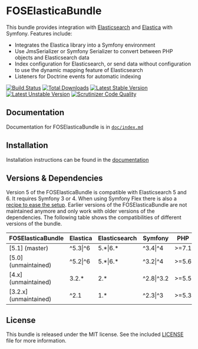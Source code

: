 FOSElasticaBundle
=================

This bundle provides integration with [Elasticsearch](http://www.elasticsearch.org) and [Elastica](https://github.com/ruflin/Elastica) with
Symfony. Features include:

- Integrates the Elastica library into a Symfony environment
- Use JmsSerializer or Symfony Serializer to convert between PHP objects and Elasticsearch data
- Index configuration for Elasticsearch, or send data without configuration to use the dynamic mapping feature of Elasticsearch
- Listeners for Doctrine events for automatic indexing

[![Build Status](https://secure.travis-ci.org/FriendsOfSymfony/FOSElasticaBundle.png?branch=master)](http://travis-ci.org/FriendsOfSymfony/FOSElasticaBundle) [![Total Downloads](https://poser.pugx.org/FriendsOfSymfony/elastica-bundle/downloads.png)](https://packagist.org/packages/FriendsOfSymfony/elastica-bundle) [![Latest Stable Version](https://poser.pugx.org/FriendsOfSymfony/elastica-bundle/v/stable.png)](https://packagist.org/packages/FriendsOfSymfony/elastica-bundle) [![Latest Unstable Version](https://poser.pugx.org/friendsofsymfony/elastica-bundle/v/unstable.svg)](https://packagist.org/packages/friendsofsymfony/elastica-bundle)
[![Scrutinizer Code Quality](https://scrutinizer-ci.com/g/FriendsOfSymfony/FOSElasticaBundle/badges/quality-score.png?b=master)](https://scrutinizer-ci.com/g/FriendsOfSymfony/FOSElasticaBundle/?branch=master)

Documentation
-------------

Documentation for FOSElasticaBundle is in [`doc/index.md`](doc/index.md)

Installation
------------

Installation instructions can be found in the [documentation](doc/setup.md)

Versions & Dependencies
-----------------------

Version 5 of the FOSElasticaBundle is compatible with Elasticsearch 5 and 6. It requires Symfony 3 or 4. When using
Symfony Flex there is also a [recipe to ease the setup](https://github.com/symfony/recipes-contrib/tree/master/friendsofsymfony/elastica-bundle/5.0).
Earlier versions of the FOSElasticaBundle are not maintained anymore and only work with older versions of the dependencies.
The following table shows the compatibilities of different versions of the bundle.

| FOSElasticaBundle                                                                       | Elastica | Elasticsearch | Symfony    | PHP   |
| --------------------------------------------------------------------------------------- | ---------| ------------- | ---------- | ----- |
| [5.1] (master)                                                                          | ^5.3\|^6 | 5.\*\|6.\*    | ^3.4\|^4   | >=7.1 |
| [5.0] (unmaintained)                                                                    | ^5.2\|^6 | 5.\*\|6.\*    | ^3.2\|^4   | >=5.6 |
| [4.x] (unmaintained)                                                                    | 3.2.\*   | 2.\*          | ^2.8\|^3.2 | >=5.5 |
| [3.2.x] (unmaintained)                                                                  | ^2.1     | 1.\*          | ^2.3\|^3   | >=5.3 |

License
-------

This bundle is released under the MIT license. See the included [LICENSE](LICENSE) file for more information.
